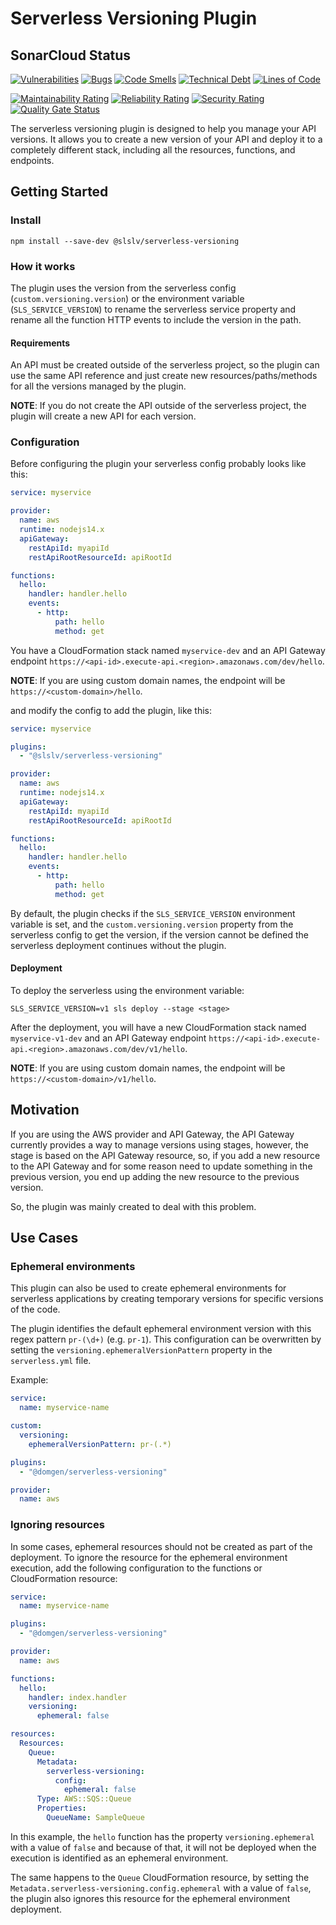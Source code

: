 # Serverless Versioning Plugin

## SonarCloud Status

[![Vulnerabilities](https://sonarcloud.io/api/project_badges/measure?project=lucasvieirasilva_serverless-versioning-plugin&metric=vulnerabilities)](https://sonarcloud.io/summary/new_code?id=lucasvieirasilva_serverless-versioning-plugin)
[![Bugs](https://sonarcloud.io/api/project_badges/measure?project=lucasvieirasilva_serverless-versioning-plugin&metric=bugs)](https://sonarcloud.io/summary/new_code?id=lucasvieirasilva_serverless-versioning-plugin)
[![Code Smells](https://sonarcloud.io/api/project_badges/measure?project=lucasvieirasilva_serverless-versioning-plugin&metric=code_smells)](https://sonarcloud.io/summary/new_code?id=lucasvieirasilva_serverless-versioning-plugin)
[![Technical Debt](https://sonarcloud.io/api/project_badges/measure?project=lucasvieirasilva_serverless-versioning-plugin&metric=sqale_index)](https://sonarcloud.io/summary/new_code?id=lucasvieirasilva_serverless-versioning-plugin)
[![Lines of Code](https://sonarcloud.io/api/project_badges/measure?project=lucasvieirasilva_serverless-versioning-plugin&metric=ncloc)](https://sonarcloud.io/summary/new_code?id=lucasvieirasilva_serverless-versioning-plugin)

[![Maintainability Rating](https://sonarcloud.io/api/project_badges/measure?project=lucasvieirasilva_serverless-versioning-plugin&metric=sqale_rating)](https://sonarcloud.io/summary/new_code?id=lucasvieirasilva_serverless-versioning-plugin)
[![Reliability Rating](https://sonarcloud.io/api/project_badges/measure?project=lucasvieirasilva_serverless-versioning-plugin&metric=reliability_rating)](https://sonarcloud.io/summary/new_code?id=lucasvieirasilva_serverless-versioning-plugin)
[![Security Rating](https://sonarcloud.io/api/project_badges/measure?project=lucasvieirasilva_serverless-versioning-plugin&metric=security_rating)](https://sonarcloud.io/summary/new_code?id=lucasvieirasilva_serverless-versioning-plugin)
[![Quality Gate Status](https://sonarcloud.io/api/project_badges/measure?project=lucasvieirasilva_serverless-versioning-plugin&metric=alert_status)](https://sonarcloud.io/summary/new_code?id=lucasvieirasilva_serverless-versioning-plugin)

The serverless versioning plugin is designed to help you manage your API versions. It allows you to create a new version of your API and deploy it to a completely different stack, including all the resources, functions, and endpoints.

## Getting Started

### Install

```shell
npm install --save-dev @slslv/serverless-versioning
```

### How it works

The plugin uses the version from the serverless config (`custom.versioning.version`) or the environment variable (`SLS_SERVICE_VERSION`) to rename the serverless service property and rename all the function HTTP events to include the version in the path.

#### Requirements

An API must be created outside of the serverless project, so the plugin can use the same API reference and just create new resources/paths/methods for all the versions managed by the plugin.

**NOTE**: If you do not create the API outside of the serverless project, the plugin will create a new API for each version.

### Configuration

Before configuring the plugin your serverless config probably looks like this:

```yaml
service: myservice

provider:
  name: aws
  runtime: nodejs14.x
  apiGateway:
    restApiId: myapiId
    restApiRootResourceId: apiRootId

functions:
  hello:
    handler: handler.hello
    events:
      - http:
          path: hello
          method: get
```

You have a CloudFormation stack named `myservice-dev` and an API Gateway endpoint `https://<api-id>.execute-api.<region>.amazonaws.com/dev/hello`.

**NOTE**: If you are using custom domain names, the endpoint will be `https://<custom-domain>/hello`.

and modify the config to add the plugin, like this:

```yaml
service: myservice

plugins:
  - "@slslv/serverless-versioning"

provider:
  name: aws
  runtime: nodejs14.x
  apiGateway:
    restApiId: myapiId
    restApiRootResourceId: apiRootId

functions:
  hello:
    handler: handler.hello
    events:
      - http:
          path: hello
          method: get
```

By default, the plugin checks if the `SLS_SERVICE_VERSION` environment variable is set, and the `custom.versioning.version` property from the serverless config to get the version, if the version cannot be defined the serverless deployment continues without the plugin.

#### Deployment

To deploy the serverless using the environment variable:

```shell
SLS_SERVICE_VERSION=v1 sls deploy --stage <stage>
```

After the deployment, you will have a new CloudFormation stack named `myservice-v1-dev` and an API Gateway endpoint `https://<api-id>.execute-api.<region>.amazonaws.com/dev/v1/hello`.

**NOTE**: If you are using custom domain names, the endpoint will be `https://<custom-domain>/v1/hello`.

## Motivation

If you are using the AWS provider and API Gateway, the API Gateway currently provides a way to manage versions using stages, however, the stage is based on the API Gateway resource, so, if you add a new resource to the API Gateway and for some reason need to update something in the previous version, you end up adding the new resource to the previous version.

So, the plugin was mainly created to deal with this problem.

## Use Cases

### Ephemeral environments

This plugin can also be used to create ephemeral environments for serverless applications by creating temporary versions for specific versions of the code.

The plugin identifies the default ephemeral environment version with this regex pattern `pr-(\d+)` (e.g. `pr-1`). This configuration can be overwritten by setting the `versioning.ephemeralVersionPattern` property in the `serverless.yml` file.

Example:

```yaml
service:
  name: myservice-name

custom:
  versioning:
    ephemeralVersionPattern: pr-(.*)

plugins:
  - "@domgen/serverless-versioning"

provider:
  name: aws
```

### Ignoring resources

In some cases, ephemeral resources should not be created as part of the deployment. To ignore the resource for the ephemeral environment execution, add the following configuration to the functions or CloudFormation resource:

```yaml
service:
  name: myservice-name

plugins:
  - "@domgen/serverless-versioning"

provider:
  name: aws

functions:
  hello:
    handler: index.handler
    versioning:
      ephemeral: false

resources:
  Resources:
    Queue:
      Metadata:
        serverless-versioning:
          config:
            ephemeral: false
      Type: AWS::SQS::Queue
      Properties:
        QueueName: SampleQueue
```

In this example, the `hello` function has the property `versioning.ephemeral` with a value of `false` and because of that, it will not be deployed when the execution is identified as an ephemeral environment.

The same happens to the `Queue` CloudFormation resource, by setting the `Metadata.serverless-versioning.config.ephemeral` with a value of `false`, the plugin also ignores this resource for the ephemeral environment deployment.
